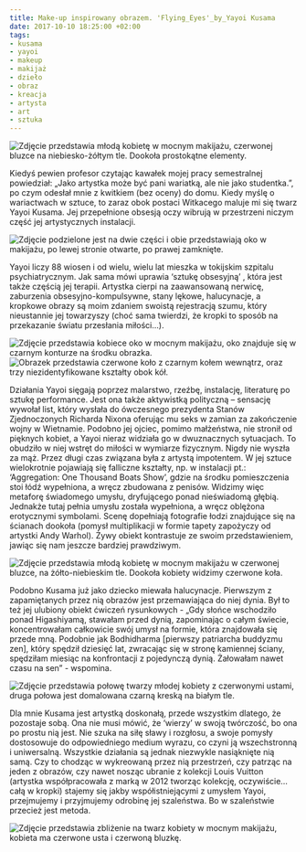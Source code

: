 ```yaml
---
title: Make-up inspirowany obrazem. 'Flying_Eyes'_by_Yayoi Kusama
date: 2017-10-10 18:25:00 +02:00
tags:
- kusama
- yayoi
- makeup
- makijaż
- dzieło
- obraz
- kreacja
- artysta
- art
- sztuka
---
```


![Zdjęcie przedstawia młodą kobietę w mocnym makijażu, czerwonej bluzce na niebiesko-żółtym tle. Dookoła prostokątne elementy.](https://assets2.ello.co/uploads/asset/attachment/6343928/ello-optimized-62e000e7.jpg)


Kiedyś pewien profesor czytając kawałek mojej pracy semestralnej powiedział: „Jako artystka może być pani wariatką, ale nie jako studentka.”, po czym odesłał mnie z kwitkiem (bez oceny) do domu. Kiedy myślę o wariactwach w sztuce, to zaraz obok postaci Witkacego maluje mi się twarz Yayoi Kusama. Jej przepełnione obsesją oczy wibrują w przestrzeni niczym część jej artystycznych instalacji. 

![Zdjęcie podzielone jest na dwie części i obie przedstawiają oko w makijażu, po lewej stronie otwarte, po prawej zamknięte.](https://assets1.ello.co/uploads/asset/attachment/6343935/ello-optimized-abf52d73.jpg)

Yayoi liczy 88 wiosen i od wielu, wielu lat mieszka w tokijskim szpitalu psychiatrycznym. Jak sama mówi uprawia ‘sztukę obsesyjną’ , która jest także częścią jej terapii. Artystka cierpi na zaawansowaną nerwicę, zaburzenia obsesyjno-kompulsywne, stany lękowe, halucynacje, a kropkowe obrazy są moim zdaniem swoistą rejestracją szumu, który nieustannie jej towarzyszy (choć sama twierdzi, że kropki to sposób na przekazanie światu przesłania miłości…).

![Zdjęcie przedstawia kobiece oko w mocnym makijażu, oko znajduje się w czarnym konturze na środku obrazka.](https://assets1.ello.co/uploads/asset/attachment/6343937/ello-optimized-a0fc07cd.jpg)
![Obrazek przedstawia czerwone koło z czarnym kołem wewnątrz, oraz trzy niezidentyfikowane kształty obok kół.](https://assets1.ello.co/uploads/asset/attachment/6343944/ello-optimized-bd8f8e89.jpg)

Działania Yayoi sięgają poprzez malarstwo, rzeźbę, instalację, literaturę po sztukę performance. Jest ona także aktywistką polityczną – sensację wywołał list, który wysłała do ówczesnego prezydenta Stanów Zjednoczonych Richarda Nixona oferując mu seks w zamian za zakończenie wojny w Wietnamie. Podobno jej ojciec, pomimo małżeństwa, nie stronił od pięknych kobiet, a Yayoi nieraz widziała go w dwuznacznych sytuacjach. To obudziło w niej wstręt do miłości w wymiarze fizycznym. Nigdy nie wyszła za mąż. Przez długi czas związana była z artystą impotentem. W jej sztuce wielokrotnie pojawiają się falliczne kształty, np. w instalacji pt.: ‘Aggregation: One Thousand Boats Show’, gdzie na środku pomieszczenia stoi łódź wypełniona, a wręcz zbudowana z penisów. Widzimy więc metaforę świadomego umysłu, dryfującego ponad nieświadomą głębią. Jednakże tutaj pełnia umysłu została wypełniona, a wręcz oblężona erotycznymi symbolami. Scenę dopełniają fotografie łodzi znajdujące się na ścianach dookoła (pomysł multiplikacji w formie tapety zapożyczy od artystki Andy Warhol). Żywy obiekt kontrastuje ze swoim przedstawieniem, jawiąc się nam jeszcze bardziej prawdziwym.

![Zdjęcie przedstawia młodą kobietę w mocnym makijażu w czerwonej bluzce, na żółto-niebieskim tle. Dookoła kobiety widzimy czerwone koła.](https://assets0.ello.co/uploads/asset/attachment/6343943/ello-optimized-ba04c6d0.jpg)

Podobno Kusama już jako dziecko miewała halucynacje. Pierwszym z zapamiętanych przez nią obrazów jest przemawiająca do niej dynia. Był to też jej ulubiony obiekt ćwiczeń rysunkowych - „Gdy słońce wschodziło ponad Higashiyamą, stawałam przed dynią, zapominając o całym świecie, koncentrowałam całkowicie swój umysł na formie, która znajdowała się przede mną. Podobnie jak Bodhidharma [pierwszy patriarcha buddyzmu zen], który spędził dziesięć lat, zwracając się w stronę kamiennej ściany, spędziłam miesiąc na konfrontacji z pojedynczą dynią. Żałowałam nawet czasu na sen” - wspomina.

![Zdjęcie przedstawia połowę twarzy młodej kobiety z czerwonymi ustami, druga połowa jest domalowana czarną kreską na białym tle.](https://assets0.ello.co/uploads/asset/attachment/6343945/ello-optimized-308e262c.jpg)


Dla mnie Kusama jest artystką doskonałą, przede wszystkim dlatego, że pozostaje sobą. Ona nie musi  mówić, że ‘wierzy’ w swoją twórczość, bo ona po prostu nią jest. Nie szuka na siłę sławy i rozgłosu, a swoje pomysły dostosowuje do odpowiedniego medium wyrazu, co czyni ją wszechstronną i uniwersalną. Wszystkie działania są jednak niezwykle nasiąknięte nią samą. Czy to chodząc w wykreowaną przez nią przestrzeń, czy patrząc na jeden z obrazów, czy nawet nosząc ubranie z kolekcji Louis Vuitton (artystka współpracowała z marką w 2012 tworząc kolekcję, oczywiście… całą w kropki) stajemy się jakby współistniejącymi z umysłem Yayoi, przejmujemy i przyjmujemy odrobinę jej szaleństwa. Bo w szaleństwie przecież jest metoda. 

![Zdjęcie przedstawia zbliżenie na twarz kobiety w mocnym makijażu, kobieta ma czerwone usta i czerwoną bluzkę.](https://assets1.ello.co/uploads/asset/attachment/6343955/ello-optimized-f6f25833.jpg)
